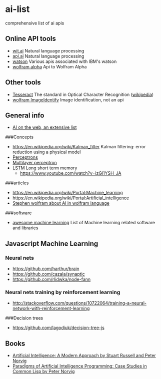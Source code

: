 # ai-list
comprehensive list of ai apis

Online API tools
------

- [wit.ai](https://wit.ai/) Natural language processing
- [api.ai](http://api.ai/) Natural language processing
- [watson](http://www.ibm.com/smarterplanet/us/en/ibmwatson/developercloud/) Various apis associated with IBM's watson
- [wolfram alpha](http://products.wolframalpha.com/api/documentation.html) Api to Wolfram Alpha

Other tools
------

- [Tesseract](https://code.google.com/p/tesseract-ocr/) The standard in Optical Character Recognition ([wikipedia](http://en.wikipedia.org/wiki/Tesseract_%28software%29))
- [wolfram ImageIdentify](https://www.imageidentify.com) Image identification, not an api

General info
------

- [AI on the web, an extensive list](http://aima.cs.berkeley.edu/ai.html)

###Concepts

- https://en.wikipedia.org/wiki/Kalman_filter Kalman filtering: error reduction using a physical model
- [Perceptrons](https://en.wikipedia.org/wiki/Perceptron)
- [Multilayer perceptron](https://en.wikipedia.org/wiki/Multilayer_perceptron)
- [LSTM](https://en.wikipedia.org/wiki/Long_short_term_memory) Long short term memory
  - https://www.youtube.com/watch?v=izGl1YSH_JA

###articles

- https://en.wikipedia.org/wiki/Portal:Machine_learning
- https://en.wikipedia.org/wiki/Portal:Artificial_intelligence
- [Stephen wolfram about AI in wolfram language](http://blog.stephenwolfram.com/2015/05/wolfram-language-artificial-intelligence-the-image-identification-project/)

###software

- [awesome machine learning](https://github.com/josephmisiti/awesome-machine-learning) List of Machine learning related software and libraries

Javascript Machine Learning
------------

### Neural nets

- https://github.com/harthur/brain
- https://github.com/cazala/synaptic
- https://github.com/rlidwka/node-fann

### Neural nets training by reinforcement learning

- http://stackoverflow.com/questions/10722064/training-a-neural-network-with-reinforcement-learning

###Decision trees

- https://github.com/lagodiuk/decision-tree-js

Books
-----

- [Artificial Intelligence: A Modern Approach by Stuart Russell and Peter Norvig](http://aima.cs.berkeley.edu/)
- [Paradigms of Artificial Intelligence Programming: Case Studies in Common Lisp by Peter Norvig](http://norvig.com/paip.html)
